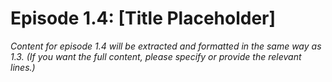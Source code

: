# Episode 1.4: [Title Placeholder]

*Content for episode 1.4 will be extracted and formatted in the same way as 1.3. (If you want the full content, please specify or provide the relevant lines.)*
